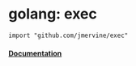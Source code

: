# golang: exec

```golang
import "github.com/jmervine/exec"
```

#### [Documentation](http://godoc.org/github.com/jmervine/exec)

